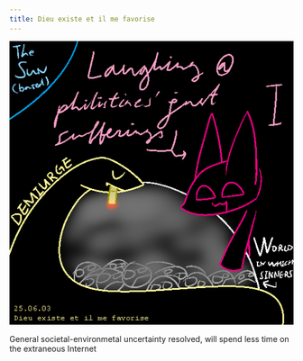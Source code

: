 ```yaml
---
title: Dieu existe et il me favorise
---
```


![/imgs_posts/250603_dieu_existe_et_il_me_favorise.png](/imgs_posts/250603_dieu_existe_et_il_me_favorise.png)

General societal-environmetal uncertainty resolved, will spend less time on the extraneous Internet